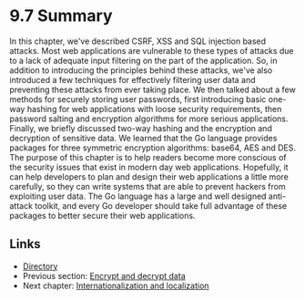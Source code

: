 # 9.7 Summary

In this chapter, we've described CSRF, XSS and SQL injection based attacks. Most web applications are vulnerable to these types of attacks due to a lack of adequate input filtering on the part of the application. So, in addition to introducing the principles behind these attacks, we've also introduced a few techniques for effectively filtering user data and preventing these attacks from ever taking place. We then talked about a few methods for securely storing user passwords, first introducing basic one-way hashing for web applications with loose security requirements, then password salting and encryption algorithms for more serious applications. Finally, we briefly discussed two-way hashing and the encryption and decryption of sensitive data. We learned that the Go language provides packages for three symmetric encryption algorithms: base64, AES and DES.  
The purpose of this chapter is to help readers become more conscious of the security issues that exist in modern day web applications. Hopefully, it can help developers to plan and design their web applications a little more carefully, so they can write systems that are able to prevent hackers from exploiting user data. The Go language has a large and well designed anti-attack toolkit, and every Go developer should take full advantage of these packages to better secure their web applications.

## Links

- [Directory](preface.md)
- Previous section: [Encrypt and decrypt data](09.6.md)
- Next chapter: [Internationalization and localization](10.0.md)
